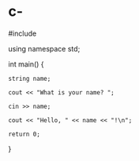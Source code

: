 # c-
#include <iostream>

using namespace std;

int main() {

    string name;

    cout << "What is your name? ";

    cin >> name;

    cout << "Hello, " << name << "!\n";

    return 0;

}

